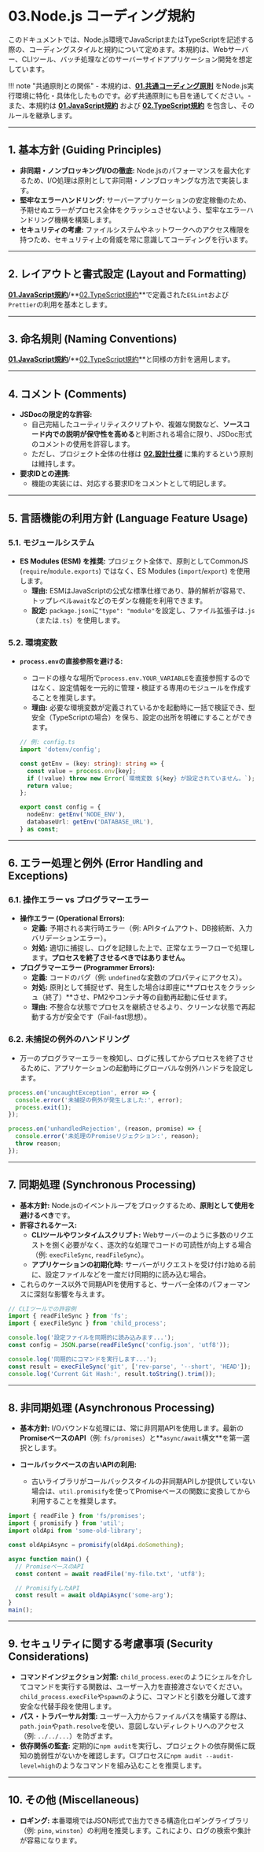 # 03.Node.js コーディング規約

このドキュメントでは、Node.js環境でJavaScriptまたはTypeScriptを記述する際の、コーディングスタイルと規約について定めます。本規約は、Webサーバー、CLIツール、バッチ処理などのサーバーサイドアプリケーション開発を想定しています。

!!! note
"共通原則との関係" - 本規約は、**[01.共通コーディング原則](../01_共通規則/01_共通コーディング原則.md)**
をNode.js実行環境に特化・具体化したものです。必ず共通原則にも目を通してください。- また、本規約は
**[01.JavaScript規約](./01_JavaScript規約.md)** および
**[02.TypeScript規約](./02_TypeScript規約.md)**
を包含し、そのルールを継承します。

---

## 1. 基本方針 (Guiding Principles)

- **非同期・ノンブロッキングI/Oの徹底:**
  Node.jsのパフォーマンスを最大化するため、I/O処理は原則として非同期・ノンブロッキングな方法で実装します。
- **堅牢なエラーハンドリング:**
  サーバーアプリケーションの安定稼働のため、予期せぬエラーがプロセス全体をクラッシュさせないよう、堅牢なエラーハンドリング機構を構築します。
- **セキュリティの考慮:**
  ファイルシステムやネットワークへのアクセス権限を持つため、セキュリティ上の脅威を常に意識してコーディングを行います。

---

## 2. レイアウトと書式設定 (Layout and Formatting)

**[01.JavaScript規約](./01_JavaScript規約.md)**/**[02.TypeScript規約](./02_TypeScript規約.md)**で定義された`ESLint`および`Prettier`の利用を基本とします。

---

## 3. 命名規則 (Naming Conventions)

**[01.JavaScript規約](./01_JavaScript規約.md)**/**[02.TypeScript規約](./02_TypeScript規約.md)**と同様の方針を適用します。

---

## 4. コメント (Comments)

- **JSDocの限定的な許容:**
  - 自己完結したユーティリティスクリプトや、複雑な関数など、**ソースコード内での説明が保守性を高める**と判断される場合に限り、JSDoc形式のコメントの使用を許容します。
  - ただし、プロジェクト全体の仕様は
    **[02.設計仕様](../../../02_設計仕様/README.md)**
    に集約するという原則は維持します。
- **要求IDとの連携**:
  - 機能の実装には、対応する要求IDをコメントとして明記します。

---

## 5. 言語機能の利用方針 (Language Feature Usage)

### 5.1. モジュールシステム

- **ES Modules (ESM) を推奨:** プロジェクト全体で、原則としてCommonJS
  (`require`/`module.exports`) ではなく、ES Modules
  (`import`/`export`) を使用します。
  - **理由:**
    ESMはJavaScriptの公式な標準仕様であり、静的解析が容易で、トップレベル`await`などのモダンな機能を利用できます。
  - **設定:**
    `package.json`に`"type": "module"`を設定し、ファイル拡張子は`.js`（または`.ts`）を使用します。

### 5.2. 環境変数

- **`process.env`の直接参照を避ける:**
  - コードの様々な場所で`process.env.YOUR_VARIABLE`を直接参照するのではなく、設定情報を一元的に管理・検証する専用のモジュールを作成することを推奨します。
  - **理由:**
    必要な環境変数が定義されているかを起動時に一括で検証でき、型安全（TypeScriptの場合）を保ち、設定の出所を明確にすることができます。

  ```typescript
  // 例: config.ts
  import 'dotenv/config';

  const getEnv = (key: string): string => {
    const value = process.env[key];
    if (!value) throw new Error(`環境変数 ${key} が設定されていません。`);
    return value;
  };

  export const config = {
    nodeEnv: getEnv('NODE_ENV'),
    databaseUrl: getEnv('DATABASE_URL'),
  } as const;
  ```

---

## 6. エラー処理と例外 (Error Handling and Exceptions)

### 6.1. 操作エラー vs プログラマーエラー

- **操作エラー (Operational Errors):**
  - **定義:** 予期される実行時エラー（例:
    APIタイムアウト、DB接続断、入力バリデーションエラー）。
  - **対処:**
    適切に捕捉し、ログを記録した上で、正常なエラーフローで処理します。**プロセスを終了させるべきではありません。**
- **プログラマーエラー (Programmer Errors):**
  - **定義:** コードのバグ（例: `undefined`な変数のプロパティにアクセス）。
  - **対処:**
    原則として捕捉せず、発生した場合は即座に**プロセスをクラッシュ（終了）**させ、PM2やコンテナ等の自動再起動に任せます。
  - **理由:**
    不整合な状態でプロセスを継続させるより、クリーンな状態で再起動する方が安全です（Fail-fast思想）。

### 6.2. 未捕捉の例外のハンドリング

- 万一のプログラマーエラーを検知し、ログに残してからプロセスを終了させるために、アプリケーションの起動時にグローバルな例外ハンドラを設定します。

```javascript
process.on('uncaughtException', error => {
  console.error('未捕捉の例外が発生しました:', error);
  process.exit(1);
});

process.on('unhandledRejection', (reason, promise) => {
  console.error('未処理のPromiseリジェクション:', reason);
  throw reason;
});
```

---

## 7. 同期処理 (Synchronous Processing)

- **基本方針:**
  Node.jsのイベントループをブロックするため、**原則として使用を避けるべき**です。
- **許容されるケース:**
  - **CLIツールやワンタイムスクリプト:**
    Webサーバーのように多数のリクエストを捌く必要がなく、逐次的な処理でコードの可読性が向上する場合（例:
    `execFileSync`, `readFileSync`）。
  - **アプリケーションの初期化時:**
    サーバーがリクエストを受け付け始める前に、設定ファイルなどを一度だけ同期的に読み込む場合。
- これらのケース以外で同期APIを使用すると、サーバー全体のパフォーマンスに深刻な影響を与えます。

```javascript
// CLIツールでの許容例
import { readFileSync } from 'fs';
import { execFileSync } from 'child_process';

console.log('設定ファイルを同期的に読み込みます...');
const config = JSON.parse(readFileSync('config.json', 'utf8'));

console.log('同期的にコマンドを実行します...');
const result = execFileSync('git', ['rev-parse', '--short', 'HEAD']);
console.log('Current Git Hash:', result.toString().trim());
```

---

## 8. 非同期処理 (Asynchronous Processing)

- **基本方針:**
  I/Oバウンドな処理には、常に非同期APIを使用します。最新の**PromiseベースのAPI**（例:
  `fs/promises`）と**`async/await`構文**を第一選択とします。

- **コールバックベースの古いAPIの利用:**
  - 古いライブラリがコールバックスタイルの非同期APIしか提供していない場合は、`util.promisify`を使ってPromiseベースの関数に変換してから利用することを推奨します。

```javascript
import { readFile } from 'fs/promises';
import { promisify } from 'util';
import oldApi from 'some-old-library';

const oldApiAsync = promisify(oldApi.doSomething);

async function main() {
  // PromiseベースのAPI
  const content = await readFile('my-file.txt', 'utf8');

  // PromisifyしたAPI
  const result = await oldApiAsync('some-arg');
}
main();
```

---

## 9. セキュリティに関する考慮事項 (Security Considerations)

- **コマンドインジェクション対策:**
  `child_process.exec`のようにシェルを介してコマンドを実行する関数は、ユーザー入力を直接渡さないでください。`child_process.execFile`や`spawn`のように、コマンドと引数を分離して渡す安全な代替手段を使用します。
- **パス・トラバーサル対策:**
  ユーザー入力からファイルパスを構築する際は、`path.join`や`path.resolve`を使い、意図しないディレクトリへのアクセス（例:
  `../../...`）を防ぎます。
- **依存関係の監査:**
  定期的に`npm audit`を実行し、プロジェクトの依存関係に既知の脆弱性がないかを確認します。CIプロセスに`npm audit --audit-level=high`のようなコマンドを組み込むことを推奨します。

---

## 10. その他 (Miscellaneous)

- **ロギング:** 本番環境ではJSON形式で出力できる構造化ロギングライブラリ（例:
  `pino`,
  `winston`）の利用を推奨します。これにより、ログの検索や集計が容易になります。
